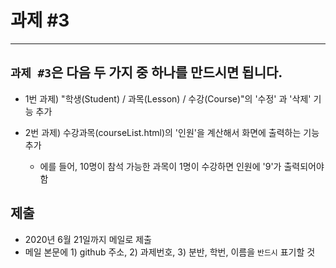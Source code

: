 # 과제 #3
-----

## `과제 #3`은 다음 두 가지 중 하나를 만드시면 됩니다.

* 1번 과제) "학생(Student) / 과목(Lesson) / 수강(Course)"의 '수정' 과 '삭제' 기능 추가

* 2번 과제) 수강과목(courseList.html)의 '인원'을 계산해서 화면에 출력하는 기능 추가
  * 에를 들어, 10명이 참석 가능한 과목이 1명이 수강하면 인원에 '9'가 출력되어야 함

## 제출
* 2020년 6월 21일까지 메일로 제출
* 메일 본문에 1) github 주소, 2) 과제번호, 3) 분반, 학번, 이름을 `반드시` 표기할 것

